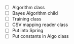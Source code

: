 - [ ] Algorithm class
- [ ] Bayes Algorithm child
- [ ] Training class
- [ ] CSV mapping reader class
- [ ] Put into Spring
- [ ] Put constants in Algo class
